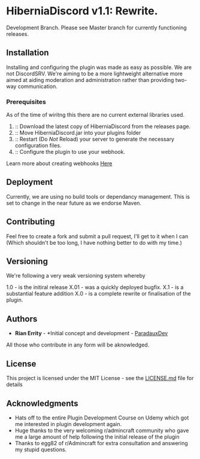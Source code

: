 # HiberniaDiscord v1.1: Rewrite.

Development Branch. Please see Master branch for currently functioning releases.

## Installation

Installing and configuring the plugin was made as easy as possible. We are not DiscordSRV. We're aiming to be a more lightweight alternative more aimed at aiding moderation and administration rather than providing two-way communication.

### Prerequisites

As of the time of wiritng this there are no current external libraries used.

1.  :: Download the latest copy of HiberniaDiscord from the releases page.
2.  :: Move HiberniaDiscord.jar into your plugins folder
3.  :: Restart (Do *Not* Reload) your server to generate the necessary configuration files.
4.  :: Configure the plugin to use your webhook. 

Learn more about creating webhooks  [Here](https://support.discordapp.com/hc/en-us/articles/228383668-Intro-to-Webhook)
## Deployment

Currently, we are using no build tools or dependancy management. This is set to change in the near future as we endorse Maven.

## Contributing

Feel free to create a fork and submit a pull request, I'll get to it when I can (Which shouldn't be too long, I have nothing better to do with my time.)

## Versioning

We're following a very weak versioning system whereby

1.0 - is the initiral release
X.01 - was a quickly deployed bugfix.
X.1 - is a substantial feature addition
X.0 - is a complete rewrite or finalisation of the plugin.

## Authors

* **Rían Errity** - *Initial concept and development - [ParadauxDev](https://paradaux.co)

All those who contribute in any form will be aknowledged.

## License

This project is licensed under the MIT License - see the [LICENSE.md](LICENSE.md) file for details

## Acknowledgments

* Hats off to the entire Plugin Development Course on Udemy which got me interested in plugin development again.
* Huge thanks to the very welcoming r/admincraft community who gave me a large amount of help following the initial release of the plugin
* Thanks to egg82 of r/Admincraft for extra consultation and answering my stupid questions.
